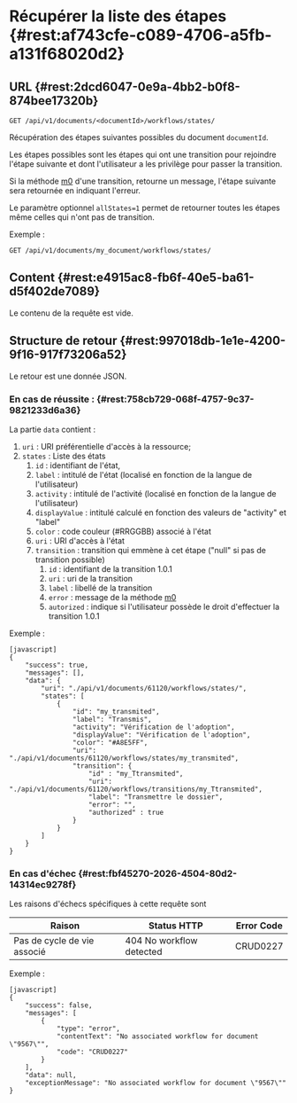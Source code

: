 # Récupérer la liste des étapes  {#rest:af743cfe-c089-4706-a5fb-a131f68020d2}
## URL   {#rest:2dcd6047-0e9a-4bb2-b0f8-874bee17320b}

    GET /api/v1/documents/<documentId>/workflows/states/

Récupération des étapes suivantes possibles du document `documentId`.

Les étapes possibles sont les étapes qui ont une transition pour rejoindre
l'étape suivante et dont l'utilisateur a les privilège pour passer la transition.

Si la méthode [m0][m0] d'une transition, retourne un message, l'étape suivante
sera retournée en indiquant l'erreur.

Le paramètre optionnel `allStates=1` permet de retourner toutes les étapes même
celles qui n'ont pas de transition.

Exemple :

    GET /api/v1/documents/my_document/workflows/states/


## Content   {#rest:e4915ac8-fb6f-40e5-ba61-d5f402de7089}

Le contenu de la requête est vide.

## Structure de retour   {#rest:997018db-1e1e-4200-9f16-917f73206a52}

Le retour est une donnée JSON.

### En cas de réussite :   {#rest:758cb729-068f-4757-9c37-9821233d6a36}

La partie `data` contient :

1.  `uri` : URI préférentielle d'accès à la ressource;
1.  `states` : Liste des états
    1.  `id` : identifiant de l'état,
    1.  `label` : intitulé de l'état (localisé en fonction de la langue de l'utilisateur)
    1.  `activity` : intitulé de l'activité (localisé en fonction de la langue de l'utilisateur)
    1.  `displayValue` : intitulé calculé en fonction des valeurs de "activity" et "label"
    1.  `color` : code couleur (#RRGGBB) associé à l'état
    1.  `uri` : URI d'accès à l'état
    1.  `transition` : transition qui emmène à cet étape ("null" si pas de transition possible)
        1.  `id` : identifiant de la transition <span class="flag from release">1.0.1</span>
        1.  `uri` : uri de la transition
        1.  `label` : libellé de la transition
        1.  `error` : message de la méthode [m0][m0]
        1.  `autorized` : indique si l'utilisateur possède le droit d'effectuer la transition <span class="flag from release">1.0.1</span>

Exemple :

    [javascript]
    {
        "success": true,
        "messages": [],
        "data": {
            "uri": "./api/v1/documents/61120/workflows/states/",
            "states": [
                {
                    "id": "my_transmited",
                    "label": "Transmis",
                    "activity": "Vérification de l'adoption",
                    "displayValue": "Vérification de l'adoption",
                    "color": "#A8E5FF",
                    "uri": "./api/v1/documents/61120/workflows/states/my_transmited",
                    "transition": {
                        "id" : "my_Ttransmited",
                        "uri": "./api/v1/documents/61120/workflows/transitions/my_Ttransmited",
                        "label": "Transmettre le dossier",
                        "error": "",
                        "authorized" : true
                    }
                }
            ]
        }
    }

### En cas d'échec   {#rest:fbf45270-2026-4504-80d2-14314ec9278f}

Les raisons d'échecs spécifiques à cette requête sont

|            Raison           |       Status HTTP        | Error Code |
| --------------------------- | ------------------------ | ---------- |
| Pas de cycle de vie associé | 404 No workflow detected | CRUD0227   |

Exemple :


    [javascript]
    {
        "success": false,
        "messages": [
            {
                "type": "error",
                "contentText": "No associated workflow for document \"9567\"",
                "code": "CRUD0227"
            }
        ],
        "data": null,
        "exceptionMessage": "No associated workflow for document \"9567\""
    }

<!-- links -->
[m0]:   ../../../dynacase-doc-core-reference/website/book/core-ref:b8824399-f17d-4007-adde-8a7433939273.html#core-ref:391f603e-b23a-44e8-aa14-47b4ab1fd03b "Méthode m0"
